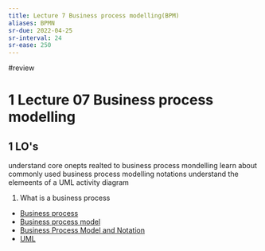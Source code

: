 ```yaml
---
title: Lecture 7 Business process modelling(BPM)
aliases: BPMN
sr-due: 2022-04-25
sr-interval: 24
sr-ease: 250
---
```

#review

# 1 Lecture 07 Business process modelling
## 1 LO's
understand core onepts realted to business process mondelling
learn about commonly used business process modelling notations
understand the elemeents of a UML activity diagram

1. What is a business process
- [Business process](out/notes/business-process.md)
- [Business process model](out/notes/business-process-model.md)
- [Business Process Model and Notation](out/notes/business-process-model-and-notation.md)
- [UML](out/notes/uml.md)